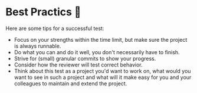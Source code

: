 # Best Practics 🍭

Here are some tips for a successful test:

- Focus on your strengths within the time limit, but make sure the project is always runnable.
- Do what you can and do it well, you don't necessarily have to finish.
- Strive for (small) granular commits to show your progress.
- Consider how the reviewer will test correct behavior.
- Think about this test as a project you'd want to work on, what would you want to see in such a project and what will it make easy for you and your colleagues to maintain and extend the project.
